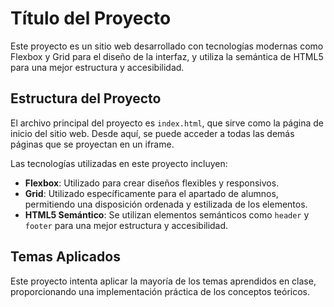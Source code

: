 # Título del Proyecto

Este proyecto es un sitio web desarrollado con tecnologías modernas como Flexbox y Grid para el diseño de la interfaz, y utiliza la semántica de HTML5 para una mejor estructura y accesibilidad.

## Estructura del Proyecto

El archivo principal del proyecto es `index.html`, que sirve como la página de inicio del sitio web. Desde aquí, se puede acceder a todas las demás páginas que se proyectan en un iframe.

Las tecnologías utilizadas en este proyecto incluyen:

- **Flexbox**: Utilizado para crear diseños flexibles y responsivos.
- **Grid**: Utilizado específicamente para el apartado de alumnos, permitiendo una disposición ordenada y estilizada de los elementos.
- **HTML5 Semántico**: Se utilizan elementos semánticos como `header` y `footer` para una mejor estructura y accesibilidad.

## Temas Aplicados

Este proyecto intenta aplicar la mayoría de los temas aprendidos en clase, proporcionando una implementación práctica de los conceptos teóricos.
